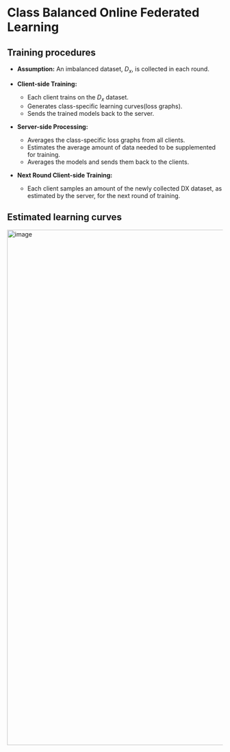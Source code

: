 # Class Balanced Online Federated Learning

## Training procedures
- **Assumption:** An imbalanced dataset, $D_x$, is collected in each round.

- **Client-side Training:** 
  - Each client trains on the $D_x$ dataset.
  - Generates class-specific learning curves(loss graphs).
  - Sends the trained models back to the server.

- **Server-side Processing:** 
  - Averages the class-specific loss graphs from all clients.
  - Estimates the average amount of data needed to be supplemented for training.
  - Averages the models and sends them back to the clients.

- **Next Round Client-side Training:** 
  - Each client samples an amount of the newly collected DX dataset, as estimated by the server, for the next round of training.
 
## Estimated learning curves 
<img width="1203" alt="image" src="https://github.com/sperospera1225/class-balanced-federated-learning/assets/67995592/218f02e6-10d3-489a-a06a-65a77c4bddbe">
